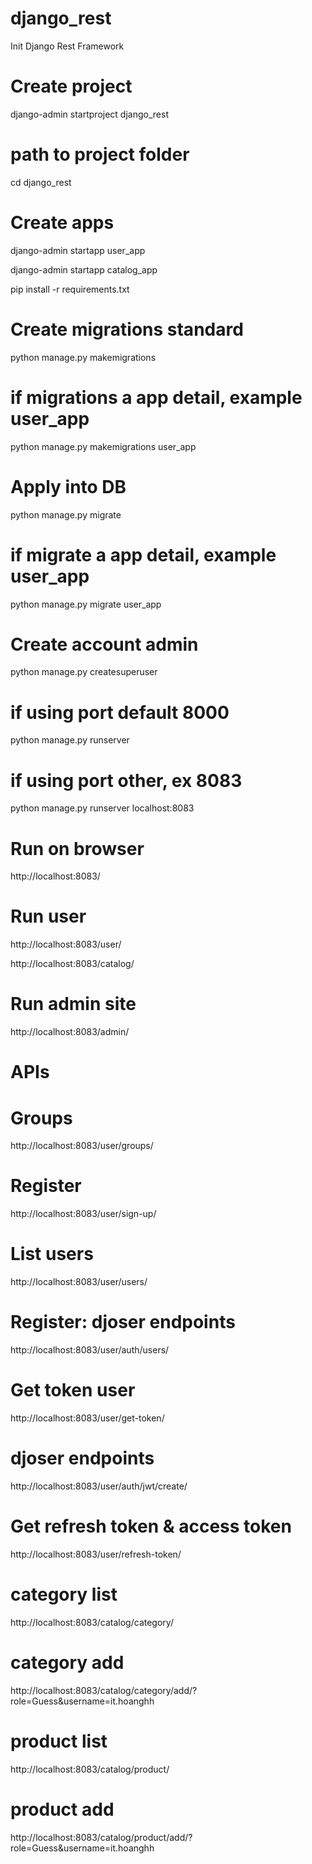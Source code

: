 # django_rest
Init Django Rest Framework 

# Create project
django-admin startproject django_rest

# path to project folder
cd django_rest

# Create apps
django-admin startapp user_app

django-admin startapp catalog_app

pip install -r requirements.txt

# Create migrations standard
python manage.py makemigrations
# if migrations a app detail, example user_app
python manage.py makemigrations user_app

# Apply into DB
python manage.py migrate
# if migrate a app detail, example user_app
python manage.py migrate user_app

# Create account admin
python manage.py createsuperuser

# if using port default 8000
python manage.py runserver
# if using port other, ex 8083
python manage.py runserver localhost:8083

# Run on browser
http://localhost:8083/

# Run user
http://localhost:8083/user/

http://localhost:8083/catalog/

# Run admin site
http://localhost:8083/admin/

# APIs
# Groups
http://localhost:8083/user/groups/

# Register
http://localhost:8083/user/sign-up/

# List users
http://localhost:8083/user/users/

# Register: djoser endpoints
http://localhost:8083/user/auth/users/

# Get token user
http://localhost:8083/user/get-token/

# djoser endpoints
http://localhost:8083/user/auth/jwt/create/

# Get refresh token & access token
http://localhost:8083/user/refresh-token/

# category list
http://localhost:8083/catalog/category/

# category add
http://localhost:8083/catalog/category/add/?role=Guess&username=it.hoanghh

# product list
http://localhost:8083/catalog/product/

# product add
http://localhost:8083/catalog/product/add/?role=Guess&username=it.hoanghh
